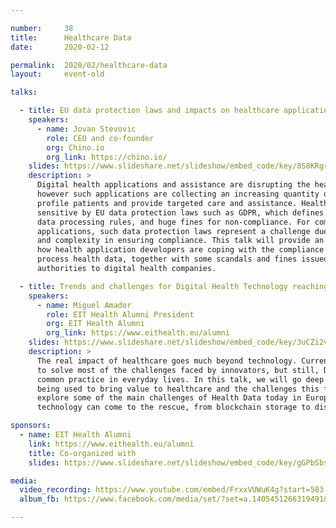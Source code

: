 ```yaml
---

number:     38
title:      Healthcare Data
date:       2020-02-12

permalink:  2020/02/healthcare-data
layout:     event-old

talks:

  - title: EU data protection laws and impacts on healthcare applications and health data
    speakers:
      - name: Jovan Stevovic
        role: CEO and co-founder
        org: Chino.io
        org_link: https://chino.io/
    slides: https://www.slideshare.net/slideshow/embed_code/key/8S8KRgrEV0lYaI
    description: >
      Digital health applications and assistance are disrupting the healthcare sector,
      however such applications are collecting an increasing quantity of health data to
      profile patients and provide targeted care and assistance. Health data is considered
      sensitive by EU data protection laws such as GDPR, which defines special security and
      data processing rules, and huge fines for non-compliance. For companies building health
      applications, such data protection laws represent a challenge due to the risks, costs,
      and complexity in ensuring compliance. This talk will provide an overview of these laws,
      how health application developers are coping with the compliance and how they typically
      process health data, together with some scandals and fines issued by EU data protection
      authorities to digital health companies.

  - title: Trends and challenges for Digital Health Technology reaching people
    speakers:
      - name: Miguel Amador
        role: EIT Health Alumni President
        org: EIT Health Alumni
        org_link: https://www.eithealth.eu/alumni
    slides: https://www.slideshare.net/slideshow/embed_code/key/3uCZi2vPtqNqtR
    description: >
      The real impact of healthcare goes much beyond technology. Current tech stacks allow us
      to solve most of the challenges faced by innovators, but still, Digital Health is not a
      common practice in everyday lives. In this talk, we will go deep on how health data is
      being used to bring value to healthcare and the challenges this faces. We will also
      explore some of the main challenges of Health Data today in Europe, and discuss how
      technology can come to the rescue, from blockchain storage to distributed computing.

sponsors:
  - name: EIT Health Alumni
    link: https://www.eithealth.eu/alumni
    title: Co-organized with
    slides: https://www.slideshare.net/slideshow/embed_code/key/gGPbSbslIp0Mn7

media:
  video_recording: https://www.youtube.com/embed/FrxxVUWuK4g?start=583
  album_fb: https://www.facebook.com/media/set/?set=a.1405451266319491&type=3

---
```

